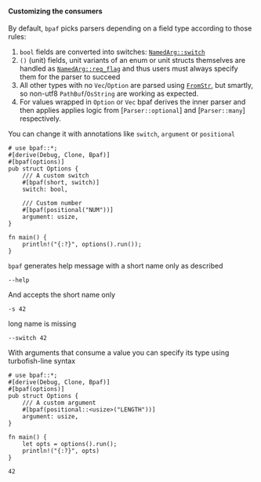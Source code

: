 #### Customizing the consumers

By default, `bpaf` picks parsers depending on a field type according to those rules:

1. `bool` fields are converted into switches: [`NamedArg::switch`](crate::parsers::NamedArg::switch)
2. `()` (unit) fields, unit variants of an enum or unit structs themselves are handled as
   [`NamedArg::req_flag`](crate::parsers::NamedArg::req_flag) and thus users must always specify
   them for the parser to succeed
3. All other types with no `Vec`/`Option` are parsed using [`FromStr`](std::str::FromStr), but
   smartly, so non-utf8 `PathBuf`/`OsString` are working as expected.
4. For values wrapped in `Option` or `Vec` bpaf derives the inner parser and then applies
   applies logic from [`Parser::optional`] and [`Parser::many`] respectively.

You can change it with annotations like `switch`, `argument` or `positional`



```rust,id:1
# use bpaf::*;
#[derive(Debug, Clone, Bpaf)]
#[bpaf(options)]
pub struct Options {
    /// A custom switch
    #[bpaf(short, switch)]
    switch: bool,

    /// Custom number
    #[bpaf(positional("NUM"))]
    argument: usize,
}

fn main() {
    println!("{:?}", options().run());
}
```

`bpaf` generates help message with a short name only as described

```run,id:1
--help
```

And accepts the short name only

```run,id:1
-s 42
```

long name is missing

```run,id:1
--switch 42
```


With arguments that consume a value you can specify its type using turbofish-line syntax

```rust,id:2
# use bpaf::*;
#[derive(Debug, Clone, Bpaf)]
#[bpaf(options)]
pub struct Options {
    /// A custom argument
    #[bpaf(positional::<usize>("LENGTH"))]
    argument: usize,
}

fn main() {
    let opts = options().run();
    println!("{:?}", opts)
}
```

```run,id:2
42
```
